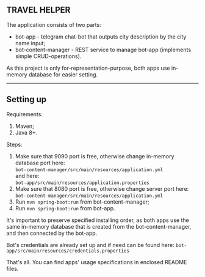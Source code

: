 TRAVEL HELPER</br>
-----------------
The application consists of two parts:<br/>
- bot-app - telegram chat-bot that outputs city description by the city name input;<br/>
- bot-content-manager - REST service to manage bot-app (implements simple CRUD-operations).<br/>

As this project is only for-representation-purpose, both apps use in-memory database for easier setting.<br/>
**************************************

Setting up
------------
Requirements:<br/>
1. Maven;<br/>
2. Java 8+.<br/>

Steps:<br/>
1. Make sure that 9090 port is free, otherwise change in-memory database port here:<br/>
    `bot-content-manager/src/main/resources/application.yml`<br/>
and here:<br/>
    `bot-app/src/main/resources/application.properties`<br/>
2. Make sure that 8080 port is free, otherwise change server port here:<br/>
    `bot-content-manager/src/main/resources/application.yml`<br/>
3. Run `mvn spring-boot:run` from bot-content-manager;<br/>
4. Run `mvn spring-boot:run` from bot-app.<br/>

It's important to preserve specified installing order, as both apps use the same in-memory database that 
is created from the bot-content-manager, and then connected by the bot-app.<br/>

Bot's credentials are already set up and if need can be found here:
`bot-app/src/main/resources/credentials.properties`

That's all. You can find apps' usage specifications in enclosed README files.<br/>
